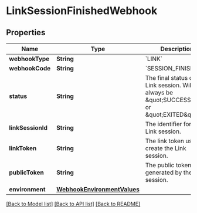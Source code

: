 # LinkSessionFinishedWebhook

## Properties
Name | Type | Description | Notes
------------ | ------------- | ------------- | -------------
**webhookType** | **String** | &#x60;LINK&#x60; | 
**webhookCode** | **String** | &#x60;SESSION_FINISHED&#x60; | 
**status** | **String** | The final status of the Link session. Will always be \&quot;SUCCESS\&quot; or \&quot;EXITED\&quot;. | 
**linkSessionId** | **String** | The identifier for the Link session. | 
**linkToken** | **String** | The link token used to create the Link session. | 
**publicToken** | **String** | The public token generated by the Link session. | [optional] 
**environment** | [**WebhookEnvironmentValues**](WebhookEnvironmentValues.md) |  | 

[[Back to Model list]](../README.md#documentation-for-models) [[Back to API list]](../README.md#documentation-for-api-endpoints) [[Back to README]](../README.md)


